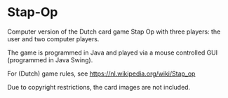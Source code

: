# Stap-Op
Computer version of the Dutch card game Stap Op with three players: the user and two computer players.

The game is programmed in Java and played via a mouse controlled GUI (programmed in Java Swing).

For (Dutch) game rules, see https://nl.wikipedia.org/wiki/Stap_op

Due to copyright restrictions, the card images are not included.
